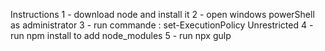 Instructions
1 - download node and install it
2 - open windows powerShell as administrator
3 - run commande : set-ExecutionPolicy Unrestricted
4 - run npm install to add node_modules 
5 - run npx gulp
